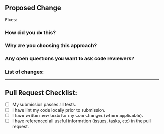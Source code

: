 ## Proposed Change

Fixes:

### How did you do this?

### Why are you choosing this approach?

### Any open questions you want to ask code reviewers?

### List of changes:

- - -

## Pull Request Checklist:

- [ ] My submission passes all tests.
- [ ] I have lint my code locally prior to submission.
- [ ] I have written new tests for my core changes (where applicable).
- [ ] I have referenced all useful information (issues, tasks, etc) in the pull request.
